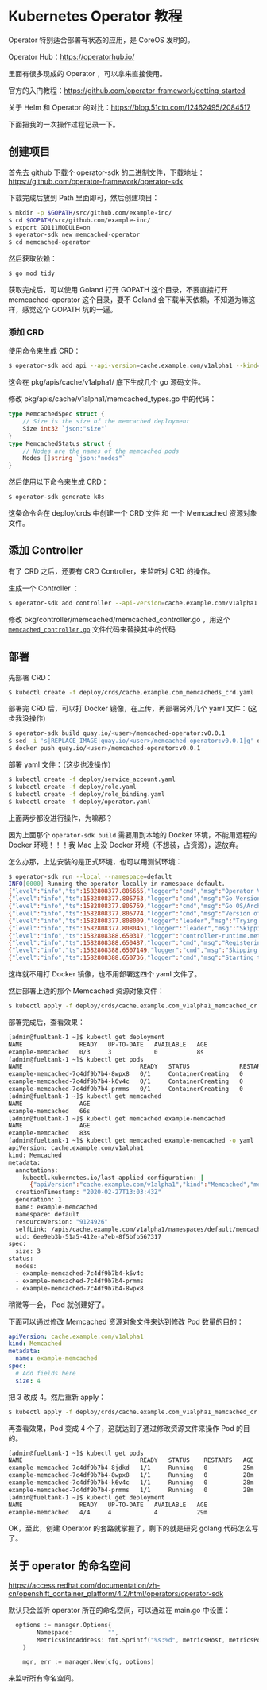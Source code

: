 # Kubernetes Operator 教程

Operator 特别适合部署有状态的应用，是 CoreOS 发明的。

Operator Hub：https://operatorhub.io/

里面有很多现成的 Operator ，可以拿来直接使用。

官方的入门教程：https://github.com/operator-framework/getting-started

关于 Helm 和 Operator 的对比：https://blog.51cto.com/12462495/2084517

下面把我的一次操作过程记录一下。

## 创建项目

首先去 github 下载个 operator-sdk 的二进制文件，下载地址：https://github.com/operator-framework/operator-sdk

下载完成后放到 Path 里面即可，然后创建项目：

```bash
$ mkdir -p $GOPATH/src/github.com/example-inc/
$ cd $GOPATH/src/github.com/example-inc/
$ export GO111MODULE=on
$ operator-sdk new memcached-operator
$ cd memcached-operator
```

然后获取依赖：

```bash
$ go mod tidy
```

获取完成后，可以使用 Goland 打开 GOPATH 这个目录，不要直接打开  memcached-operator 这个目录，要不 Goland 会下载半天依赖，不知道为嘛这样，感觉这个 GOPATH 坑的一逼。



### 添加 CRD

使用命令来生成 CRD：

```bash
$ operator-sdk add api --api-version=cache.example.com/v1alpha1 --kind=Memcached
```

这会在 pkg/apis/cache/v1alpha1/ 底下生成几个 go 源码文件。

修改 pkg/apis/cache/v1alpha1/memcached_types.go 中的代码：

```go
type MemcachedSpec struct {
    // Size is the size of the memcached deployment
    Size int32 `json:"size"`
}
type MemcachedStatus struct {
    // Nodes are the names of the memcached pods 
    Nodes []string `json:"nodes"`
}
```

然后使用以下命令来生成 CRD：

```bash
$ operator-sdk generate k8s
```

这条命令会在 deploy/crds 中创建一个 CRD 文件 和 一个 Memcached 资源对象文件。



## 添加 Controller

有了 CRD 之后，还要有 CRD Controller，来监听对 CRD 的操作。

生成一个 Controller ：

```bash
$ operator-sdk add controller --api-version=cache.example.com/v1alpha1 --kind=Memcached
```

修改 pkg/controller/memcached/memcached_controller.go ，用这个[`memcached_controller.go`](https://github.com/operator-framework/operator-sdk/blob/master/example/memcached-operator/memcached_controller.go.tmpl) 文件代码来替换其中的代码



## 部署

先部署 CRD：

```bash
$ kubectl create -f deploy/crds/cache.example.com_memcacheds_crd.yaml
```

部署完 CRD 后，可以打 Docker 镜像，在上传，再部署另外几个 yaml 文件：(这步我没操作)

```bash
$ operator-sdk build quay.io/<user>/memcached-operator:v0.0.1
$ sed -i 's|REPLACE_IMAGE|quay.io/<user>/memcached-operator:v0.0.1|g' deploy/operator.yaml
$ docker push quay.io/<user>/memcached-operator:v0.0.1
```

部署 yaml 文件：（这步也没操作）

```bash
$ kubectl create -f deploy/service_account.yaml
$ kubectl create -f deploy/role.yaml
$ kubectl create -f deploy/role_binding.yaml
$ kubectl create -f deploy/operator.yaml
```

上面两步都没进行操作，为嘛那？

因为上面那个 `operator-sdk build` 需要用到本地的 Docker 环境，不能用远程的 Docker 环境！！！我 Mac 上没 Docker 环境（不想装，占资源），遂放弃。

怎么办那，上边安装的是正式环境，也可以用测试环境：

```bash
$ operator-sdk run --local --namespace=default
INFO[0000] Running the operator locally in namespace default.
{"level":"info","ts":1582808377.805665,"logger":"cmd","msg":"Operator Version: 0.0.1"}
{"level":"info","ts":1582808377.805763,"logger":"cmd","msg":"Go Version: go1.14"}
{"level":"info","ts":1582808377.805769,"logger":"cmd","msg":"Go OS/Arch: darwin/amd64"}
{"level":"info","ts":1582808377.805774,"logger":"cmd","msg":"Version of operator-sdk: v0.15.2"}
{"level":"info","ts":1582808377.808009,"logger":"leader","msg":"Trying to become the leader."}
{"level":"info","ts":1582808377.8080451,"logger":"leader","msg":"Skipping leader election; not running in a cluster."}
{"level":"info","ts":1582808388.650317,"logger":"controller-runtime.metrics","msg":"metrics server is starting to listen","addr":"0.0.0.0:8383"}
{"level":"info","ts":1582808388.650487,"logger":"cmd","msg":"Registering Components."}
{"level":"info","ts":1582808388.6507149,"logger":"cmd","msg":"Skipping CR metrics server creation; not running in a cluster."}
{"level":"info","ts":1582808388.650736,"logger":"cmd","msg":"Starting the Cmd."}
```

这样就不用打 Docker 镜像，也不用部署这四个 yaml 文件了。

然后部署上边的那个 Memcached 资源对象文件：

```bash
$ kubectl apply -f deploy/crds/cache.example.com_v1alpha1_memcached_cr.yaml
```

部署完成后，查看效果：

```bash
[admin@fueltank-1 ~]$ kubectl get deployment
NAME                READY   UP-TO-DATE   AVAILABLE   AGE
example-memcached   0/3     3            0           8s
[admin@fueltank-1 ~]$ kubectl get pods
NAME                                 READY   STATUS              RESTARTS   AGE
example-memcached-7c4df9b7b4-8wpx8   0/1     ContainerCreating   0          20s
example-memcached-7c4df9b7b4-k6v4c   0/1     ContainerCreating   0          20s
example-memcached-7c4df9b7b4-prmms   0/1     ContainerCreating   0          20s
[admin@fueltank-1 ~]$ kubectl get memcached
NAME                AGE
example-memcached   66s
[admin@fueltank-1 ~]$ kubectl get memcached example-memcached
NAME                AGE
example-memcached   83s
[admin@fueltank-1 ~]$ kubectl get memcached example-memcached -o yaml
apiVersion: cache.example.com/v1alpha1
kind: Memcached
metadata:
  annotations:
    kubectl.kubernetes.io/last-applied-configuration: |
      {"apiVersion":"cache.example.com/v1alpha1","kind":"Memcached","metadata":{"annotations":{},"name":"example-memcached","namespace":"default"},"spec":{"size":3}}
  creationTimestamp: "2020-02-27T13:03:43Z"
  generation: 1
  name: example-memcached
  namespace: default
  resourceVersion: "9124926"
  selfLink: /apis/cache.example.com/v1alpha1/namespaces/default/memcacheds/example-memcached
  uid: 6ee9eb3b-51a5-412e-a7eb-8f5bfb567317
spec:
  size: 3
status:
  nodes:
  - example-memcached-7c4df9b7b4-k6v4c
  - example-memcached-7c4df9b7b4-prmms
  - example-memcached-7c4df9b7b4-8wpx8
```

稍微等一会， Pod 就创建好了。

下面可以通过修改 Memcached 资源对象文件来达到修改 Pod 数量的目的：

```yaml
apiVersion: cache.example.com/v1alpha1
kind: Memcached
metadata:
  name: example-memcached
spec:
  # Add fields here
  size: 4
```

 把 3 改成 4。然后重新 apply：

```bash
$ kubectl apply -f deploy/crds/cache.example.com_v1alpha1_memcached_cr.yaml
```

再查看效果，Pod 变成 4 个了，这就达到了通过修改资源文件来操作 Pod 的目的。

```bash
[admin@fueltank-1 ~]$ kubectl get pods
NAME                                 READY   STATUS    RESTARTS   AGE
example-memcached-7c4df9b7b4-8jdkd   1/1     Running   0          25m
example-memcached-7c4df9b7b4-8wpx8   1/1     Running   0          28m
example-memcached-7c4df9b7b4-k6v4c   1/1     Running   0          28m
example-memcached-7c4df9b7b4-prmms   1/1     Running   0          28m
[admin@fueltank-1 ~]$ kubectl get deployment
NAME                READY   UP-TO-DATE   AVAILABLE   AGE
example-memcached   4/4     4            4           29m
```



OK，至此，创建 Operator 的套路就掌握了，剩下的就是研究 golang 代码怎么写了。



## 关于 operator 的命名空间

https://access.redhat.com/documentation/zh-cn/openshift_container_platform/4.2/html/operators/operator-sdk

默认只会监听 operator 所在的命名空间，可以通过在 main.go 中设置：

```go
  options := manager.Options{
		Namespace:          "",
		MetricsBindAddress: fmt.Sprintf("%s:%d", metricsHost, metricsPort),
	}

	mgr, err := manager.New(cfg, options)
```

来监听所有命名空间。
